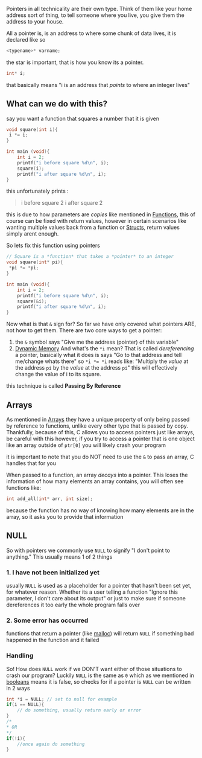 Pointers in all technicality are their own type. Think of them like your home address sort of thing, to tell someone where you live, you give them the address to your house.

All a pointer is, is an address to where some chunk of data lives, it is declared like so

```c
<typename>* varname;
```
the star is important, that is how you know its a pointer.
```c
int* i;
```
that basically means "i is an address that *points* to where an integer lives" 

## What can we do with this?

say you want a function that squares a number that it is given

```c
void square(int i){
 i *= i;
}

int main (void){
	int i = 2;
	printf("i before square %d\n", i);
	square(i);
	printf("i after square %d\n", i);
}
```

this unfortunately prints :
> i before square 2
> i after square 2

this is due to how parameters are *copies* like mentioned in [Functions](<./Functions.md>), this of course can be fixed with return values, however in certain scenarios like wanting multiple values back from a function or [Structs](<./Structs.md>), return values simply arent enough.

So lets fix this function using pointers

```c
// Square is a *function* that takes a *pointer* to an integer
void square(int* pi){
 *pi *= *pi;
}

int main (void){
	int i = 2;
	printf("i before square %d\n", i);
	square(&i);
	printf("i after square %d\n", i);
}
```

Now what is that `&` sign for? So far we have only covered what pointers ARE, not how to get them. There are two core ways to get a pointer:
1. the `&` symbol says "Give me the address (pointer) of this variable" 
2. [Dynamic Memory](<./DynamicMemory.md>) 
And what's the `*i` mean? That is called *dereferencing* a pointer, basically what it does is says "Go to that address and tell me/change whats there" so `*i *= *i` reads like: "Multiply the *value* at the address `pi` by the *value* at the address `pi`" this will effectively change the value of i to its square.

this technique is called **Passing By Reference**

## Arrays
As mentioned in [Arrays](<./Arrays.md>) they have a unique property of only being passed by reference to functions, unlike every other type that is passed by copy. Thankfully, because of this, C allows you to access pointers just like arrays, be careful with this however, if you try to access a pointer that is one object like an array outside of `ptr[0]` you will likely crash your program

it is important to note that you do NOT need to use the `&` to pass an array, C handles that for you

When passed to a function, an array *decays* into a pointer. This loses the information of how many elements an array contains, you will often see functions like:
```c
int add_all(int* arr, int size);
```
because the function has no way of knowing how many elements are in the array, so it asks you to provide that information

## NULL
So with pointers we commonly use `NULL` to signify "I don't point to anything." This usually means 1 of 2 things
### 1. I have not been initialized yet
usually `NULL` is used as a placeholder for a pointer that hasn't been set yet, for whatever reason. Whether its a user telling a function "Ignore this parameter, I don't care about its output" or just to make sure if someone dereferences it too early the whole program falls over
### 2. Some error has occurred
functions that return a pointer (like [malloc](<./DynamicMemory.md#malloc>)) will return `NULL` if something bad happened in the function and it failed

### Handling
So! How does `NULL` work if we DON'T want either of those situations to crash our program?
Luckily `NULL` is the same as `0` which as we mentioned in [booleans](<./Variables.md#Boolean>) means it is false, so checks for if a pointer is `NULL` can be written in 2 ways
```c
int *i = NULL; // set to null for example
if(i == NULL){
	// do something, usually return early or error
}
/*
* OR
*/
if(!i){
	//once again do something
}

```
